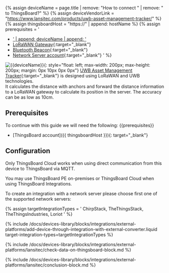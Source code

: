 {% assign deviceName = page.title | remove: "How to connect " | remove: " to ThingsBoard?" %}
{% assign deviceVendorLink = "https://www.lansitec.com/products/uwb-asset-management-tracker/" %}
{% assign thingsboardHost = "https://" | append: hostName %}
{% assign prerequisites = '
- <a href="' | append: deviceVendorLink | append: '" target="_blank">' | append: deviceName | append: '</a>
- [LoRaWAN Gateway](https://www.lansitec.com/products/outdoor-lorawan-gateway/){:target="_blank"}
- [Bluetooth Beacon](https://www.lansitec.com/products/bluetooth-beacon/){:target="_blank"}
- [Network Server account](https://www.chirpstack.io/){:target="_blank"}
'
%}

![{{deviceName}}](/images/devices-library/{{page.deviceImageFileName}}){: style="float: left; max-width: 200px; max-height: 200px; margin: 0px 10px 0px 0px"}
[UWB Asset Management Tracker]({{deviceVendorLink}}){:target="_blank"} is designed using LoRaWAN and UWB technologies.<br>
It calculates the distance with anchors and forward the distance information to a LoRaWAN gateway to calculate its position in the server. The accuracy can be as low as 10cm.<br>

## Prerequisites

To continue with this guide we will need the following:
{{prerequisites}}
- [ThingsBoard account]({{ thingsboardHost }}){: target="_blank"}

## Configuration

Only ThingsBoard Cloud works when using direct communication from this device to ThingsBoard via MQTT.

You may use ThingsBoard PE on-premises or ThingsBoard Cloud when using ThingsBoard Integrations.

To create an integration with a network server please choose first one of the supported network servers:

{% assign targetIntegrationTypes = '
ChirpStack,
TheThingsStack,
TheThingsIndustries,
Loriot
' %}

{% include /docs/devices-library/blocks/integrations/external-platforms/add-device-through-integration-with-external-converter.liquid target-integration-types=targetIntegrationTypes %}

{% include /docs/devices-library/blocks/integrations/external-platforms/lansitec/check-data-on-thingsboard-block.md %}

{% include /docs/devices-library/blocks/integrations/external-platforms/lansitec/conclusion-block.md %}
